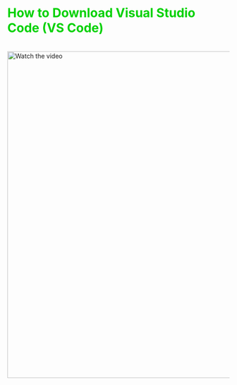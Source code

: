 # <span style="color: #00D100">How to Download Visual Studio Code (VS Code)</span>

<br>

<a href="https://www.youtube.com/watch?v=2Gz-uuQWxu4" target="_blank">
  <img src="https://img.youtube.com/vi/2Gz-uuQWxu4/hqdefault.jpg" 
       alt="Watch the video" 
       width="1300" height="740">
</a>



